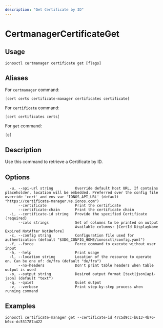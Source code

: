 ```yaml
---
description: "Get Certificate by ID"
---
```


# CertmanagerCertificateGet

## Usage

```text
ionosctl certmanager certificate get [flags]
```

## Aliases

For `certmanager` command:

```text
[cert certs certificate-manager certificates certificate]
```

For `certificate` command:

```text
[cert certificates certs]
```

For `get` command:

```text
[g]
```

## Description

Use this command to retrieve a Certificate by ID.

## Options

```text
  -u, --api-url string          Override default host URL. If contains placeholder, location will be embedded. Preferred over the config file override 'cert' and env var 'IONOS_API_URL' (default "https://certificate-manager.%s.ionos.com")
      --certificate             Print the certificate
      --certificate-chain       Print the certificate chain
  -i, --certificate-id string   Provide the specified Certificate (required)
      --cols strings            Set of columns to be printed on output 
                                Available columns: [CertId DisplayName Expired NotAfter NotBefore]
  -c, --config string           Configuration file used for authentication (default "$XDG_CONFIG_HOME/ionosctl/config.yaml")
  -f, --force                   Force command to execute without user input
  -h, --help                    Print usage
  -l, --location string         Location of the resource to operate on. Can be one of: de/fra (default "de/fra")
      --no-headers              Don't print table headers when table output is used
  -o, --output string           Desired output format [text|json|api-json] (default "text")
  -q, --quiet                   Quiet output
  -v, --verbose                 Print step-by-step process when running command
```

## Examples

```text
ionosctl certificate-manager get --certificate-id 47c5d9cc-b613-4b76-b0cc-dc531787a422
```

